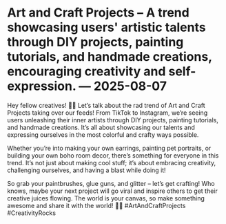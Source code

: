 # Art and Craft Projects – A trend showcasing users' artistic talents through DIY projects, painting tutorials, and handmade creations, encouraging creativity and self-expression. — 2025-08-07

Hey fellow creatives! 🎨✨ Let’s talk about the rad trend of Art and Craft Projects taking over our feeds! From TikTok to Instagram, we’re seeing users unleashing their inner artists through DIY projects, painting tutorials, and handmade creations. It’s all about showcasing our talents and expressing ourselves in the most colorful and crafty ways possible.

Whether you’re into making your own earrings, painting pet portraits, or building your own boho room decor, there’s something for everyone in this trend. It’s not just about making cool stuff; it’s about embracing creativity, challenging ourselves, and having a blast while doing it!

So grab your paintbrushes, glue guns, and glitter – let’s get crafting! Who knows, maybe your next project will go viral and inspire others to get their creative juices flowing. The world is your canvas, so make something awesome and share it with the world! 🌈🎉 #ArtAndCraftProjects #CreativityRocks